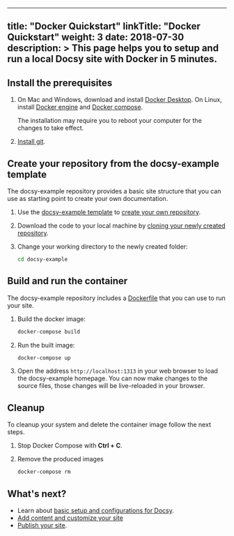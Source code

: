 
---
title: "Docker Quickstart"
linkTitle: "Docker Quickstart"
weight: 3
date: 2018-07-30
description: >
  This page helps you to setup and run a local Docsy site with Docker in 5 minutes. 
---

## Install the prerequisites

1. On Mac and Windows, download and install [Docker
   Desktop](https://www.docker.com/get-started).  On Linux, install [Docker
   engine](https://docs.docker.com/engine/install/#server) and [Docker
   compose](https://docs.docker.com/compose/install/).
   
   The installation may require you to reboot your computer for the changes to
   take effect. 

1. [Install git](https://github.com/git-guides/install-git).

## Create your repository from the docsy-example template

The docsy-example repository provides a basic site structure that you can use
as starting point to create your own documentation.

1. Use the [docsy-example template](https://github.com/google/docsy-example)
   to [create your own repository](https://docs.github.com/en/github/creating-cloning-and-archiving-repositories/creating-a-repository-from-a-template).

1. Download the code to your local machine by [cloning your newly created
   repository](https://docs.github.com/en/github/creating-cloning-and-archiving-repositories/cloning-a-repository).

1. Change your working directory to the newly created folder:

   ```bash
   cd docsy-example
   ```

## Build and run the container

The docsy-example repository includes a
[Dockerfile](https://docs.docker.com/engine/reference/builder/) that you can
use to run your site.

1. Build the docker image:

   ```bash
   docker-compose build
   ```

1. Run the built image:

   ```bash
   docker-compose up
   ```

1. Open the address `http://localhost:1313` in your web browser to load the
   docsy-example homepage. You can now make changes to the source files, those
   changes will be live-reloaded in your browser.

## Cleanup

To cleanup your system and delete the container image follow the next steps.

1. Stop Docker Compose with **Ctrl + C**.

1. Remove the produced images

   ```bash
   docker-compose rm
   ```

## What's next?

* Learn about [basic setup and configurations for Docsy](/docs/getting-started/).
* [Add content and customize your site](/docs/adding-content/)
* [Publish your site](/docs/deployment/).
